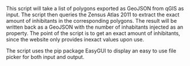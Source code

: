 This script will take a list of polygons exported as GeoJSON from qGIS as input. The script then queries the Zensus Atlas 2011 to extract the exact amount of inhibitants in the corresponding polygons. The result will be written back as a GeoJSON with the number of inhabitants injected as an property.
The point of the script is to get an exact amount of inhibitants, since the website only provides inexact values upon use.

The script uses the pip package EasyGUI to display an easy to use file picker for both input and output.